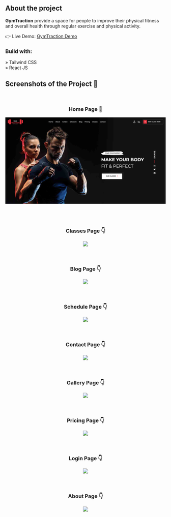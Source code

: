 <!-- <div align='center' width="50vw" height = "50vh" ><img src='https://gymate-main.vercel.app/static/media/nav-logo.e525e5ee2d84b679064d.png'/></div> -->

<h2>About the project</h2>

  <p><b>GymTraction</b> provide a space for people to improve their physical fitness and overall health through regular exercise and physical activity.</p>

👉 Live Demo: <a href='https://gymate-main.vercel.app/'>GymTraction Demo</a>

<h3>Build with:</h3>

» Tailwind CSS <br>
» React JS

<h2>Screenshots of the Project 📸</h2>
<br>
<h3 align='center'>Home Page 🏡</h3>

<div align='center'>
<img src='./public/SS/one.png'/>

</div>

<br><br>
<h3 align='center'>Classes Page 👇</h3>

<div align='center'>
<img src='https://user-images.githubusercontent.com/105128267/213878977-d98a7725-d615-48ed-b91d-5ebf7a6b049c.png'/>
</div>
<br>
<br>
<h3 align='center'>Blog Page 👇</h3>

<div align='center'>
<img src='https://user-images.githubusercontent.com/105128267/213879015-82a90c2a-98a7-4add-8f72-d29b9388a27f.png'/>
</div>
<br>
<br>
<h3 align='center'>Schedule Page 👇</h3>

<div align='center'>
<img src='https://user-images.githubusercontent.com/105128267/213879131-4bf389d9-57cc-4b5d-9d50-ea62b35862d9.png'/>
</div>
<br>
<br>
<h3 align='center'>Contact Page 👇</h3>

<div align='center'>
<img src='https://user-images.githubusercontent.com/105128267/213879186-756e8df8-ca2f-4330-b238-0849c9e6ca33.png'/>
</div>
<br>
<br>
<h3 align='center'>Gallery Page 👇</h3>

<div align='center'>
<img src='https://user-images.githubusercontent.com/105128267/213879218-7c49d152-b229-4b9a-8f89-5f3ab7fa8e67.png'/>
</div>
<br>
<br>
<h3 align='center'>Pricing Page 👇</h3>

<div align='center'>
<img src='https://user-images.githubusercontent.com/105128267/213879240-a164e827-f8ac-4248-a294-a620f9c530d7.png'/>
</div>
<br>
<br>
<h3 align='center'>Login Page 👇</h3>

<div align='center'>
<img src='https://user-images.githubusercontent.com/105128267/213879261-c4f4596c-0836-49b1-baa3-9abad0501486.png'/>
</div>
<br>
<br>
<h3 align='center'>About Page 👇</h3>

<div align='center'>
<img src='https://user-images.githubusercontent.com/105128267/213912643-6deef1ff-505d-4d21-8a96-88be2fee242a.png'/>
</div>
<br>
<br>
